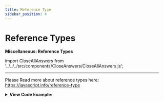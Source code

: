```yaml
---
title: Reference Type
sidebar_position: 4
---
```


# Reference Types

**Miscellaneous: Reference Types**

<head>
  <title>Reference Types - JavaScript Interview Questions & Answers</title>
  <meta charSet="utf-8" />
</head>

import CloseAllAnswers from '../../../src/components/CloseAnswers/CloseAllAnswers.js';

<CloseAllAnswers />

---

Please Read more about reference types here: <https://javascript.info/reference-type>

<details>
  <summary><strong>View Code Example:</strong></summary>
  <div>
  <div><strong className="codeExample">Code Example:</strong> Reference Type error and solution<br /><br />

  <div></div>

```js
// Problem: Losing this // reference type error
let user = {
  name: 'John',
  hi() {
    console.log(this.name);
  },
  bye() {
    console.log('Bye');
  },
};

user.hi(); // works

// now let's call user.hi or user.bye depending on the name
(user.name == 'John' ? user.hi : user.bye)(); // Error!

////////////////////////////////////////

// Solution: Losing this
let user = {
  name: 'John',
  hi() {
    console.log('Hi, ' + this.name);
  },
  bye() {
    console.log('Bye');
  },
};

let f = user.hi.bind(user)(
  // now let's call user.hi or user.bye depending on the name
  user.name == 'John' ? user.hi : f.bye
); // returns Hi, John
```

  </div>
  </div>
</details>
